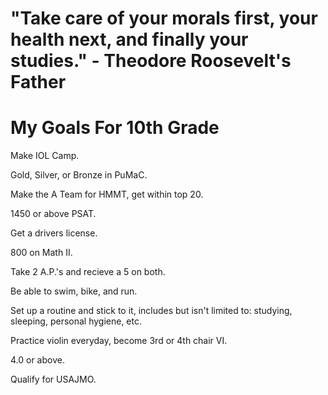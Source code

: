 #  
# "Take care of your morals first, your health next, and finally your studies." - Theodore Roosevelt's Father
# My Goals For 10th Grade 

Make IOL Camp.

Gold, Silver, or Bronze in PuMaC.

Make the A Team for HMMT, get within top 20.

1450 or above PSAT.

Get a drivers license.

800 on Math II.

Take 2 A.P.'s and recieve a 5 on both.

Be able to swim, bike, and run.

Set up a routine and stick to it, includes but isn't limited to: studying, sleeping, personal hygiene, etc.

Practice violin everyday, become 3rd or 4th chair VI.

4.0 or above.

Qualify for USAJMO.


